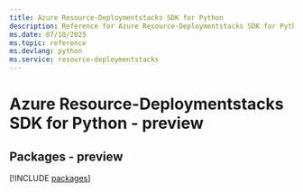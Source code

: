 ```yaml
---
title: Azure Resource-Deploymentstacks SDK for Python
description: Reference for Azure Resource-Deploymentstacks SDK for Python
ms.date: 07/10/2025
ms.topic: reference
ms.devlang: python
ms.service: resource-deploymentstacks
---
```

# Azure Resource-Deploymentstacks SDK for Python - preview
## Packages - preview
[!INCLUDE [packages](resource-deploymentstacks-index.md)]
